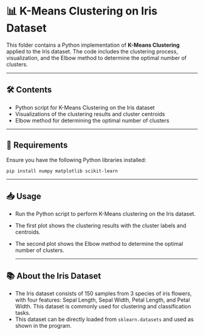 # 📊 K-Means Clustering on Iris Dataset

This folder contains a Python implementation of **K-Means Clustering** applied to the Iris dataset. The code includes the clustering process, visualization, and the Elbow method to determine the optimal number of clusters.

---

## 🛠️ Contents
- Python script for K-Means Clustering on the Iris dataset
- Visualizations of the clustering results and cluster centroids
- Elbow method for determining the optimal number of clusters

---

## 🚀 Requirements  
Ensure you have the following Python libraries installed:  
```bash
pip install numpy matplotlib scikit-learn
```

---

## 📥 Usage  

- Run the Python script to perform K-Means clustering on the Iris dataset.
- The first plot shows the clustering results with the cluster labels and centroids.
- The second plot shows the Elbow method to determine the optimal number of clusters.

  ---

## 📚 About the Iris Dataset  

- The Iris dataset consists of 150 samples from 3 species of iris flowers, with four features: Sepal Length, Sepal Width, Petal Length, and Petal Width. This dataset is commonly used for clustering and classification tasks.
- This dataset can be directly loaded from `sklearn.datasets` and used as shown in the program.

